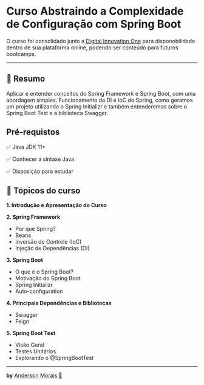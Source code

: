 
#  Curso Abstraindo a Complexidade de Configuração com Spring Boot 

O curso foi consolidado junto a [Digital Innovation One](https://digitalinnovation.one/) para disponobilidade dentro de sua plataforma online, podendo ser conteúdo para futuros bootcamps.

<hr/>

## 📑 Resumo

Aplicar e entender conceitos do Spring Framework e Spring Boot, com uma abordagem simples.
Funcionamento da DI e IoC do Spring, como geramos um projeto utilizando o Spring Initializr e também entenderemos sobre o Spring Boot Test e a biblioteca Swagger.

## Pré-requistos
 ✅ Java JDK 11+
 
 ✅  Conhecer a sintaxe Java
 
 ✅  Disposição para estudar

## 📌 Tópicos do curso 

**1. Introdução e Apresentação do Curso**

**2. Spring Framework**
  - Por que Spring?
  - Beans
  - Inversão de Controle (IoC)
  - Injeção de Dependências (DI)
  
**3. Spring Boot**
  - O que é o Spring Boot?
  - Motivação do Spring Boot
  - Spring Initializr
  - Auto-configuration
  
**4. Principais Dependências e Bibliotecas**
  - Swagger
  - Feign
  
**5. Spring Boot Test**
  - Visão Geral
  - Testes Unitários
  - Explorando o @SpringBootTest
  


<hr/>

**by** [Anderson Morais 🖖](https://www.linkedin.com/in/anderson-machado-morais/)

  
